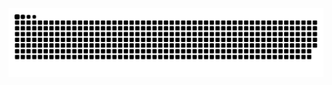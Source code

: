 <img src="https://raw.githubusercontent.com/alexbakers/alexbakers/main/github-contribution-grid-snake-dark.svg">
